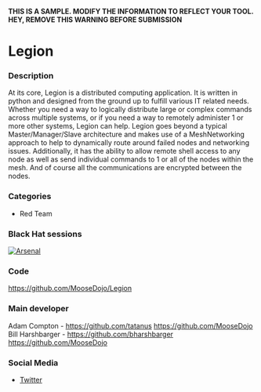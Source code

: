 **THIS IS A SAMPLE. MODIFY THE INFORMATION TO REFLECT YOUR TOOL. HEY, REMOVE THIS WARNING BEFORE SUBMISSION**

# Legion

### Description
At its core, Legion is a distributed computing application. It is written in python and designed from the ground up to fulfill various IT related needs. Whether you need a way to logically distribute large or complex commands across multiple systems, or if you need a way to remotely administer 1 or more other systems, Legion can help. Legion goes beyond a typical Master/Manager/Slave architecture and makes use of a MeshNetworking approach to help to dynamically route around failed nodes and networking issues. Additionally, it has the ability to allow remote shell access to any node as well as send individual commands to 1 or all of the nodes within the mesh. And of course all the communications are encrypted between the nodes.

### Categories
* Red Team

### Black Hat sessions
[![Arsenal](https://rawgit.com/toolswatch/badges/master/arsenal/2017.svg)](http://www.toolswatch.org/2017/06/the-black-hat-arsenal-usa-2017-phenomenal-line-up-announced/)
 
### Code 
https://github.com/MooseDojo/Legion

### Main developer
Adam Compton - https://github.com/tatanus https://github.com/MooseDojo
Bill Harshbarger - https://github.com/bharshbarger https://github.com/MooseDojo

### Social Media 
* [Twitter](https://twitter.com/tatanus)
